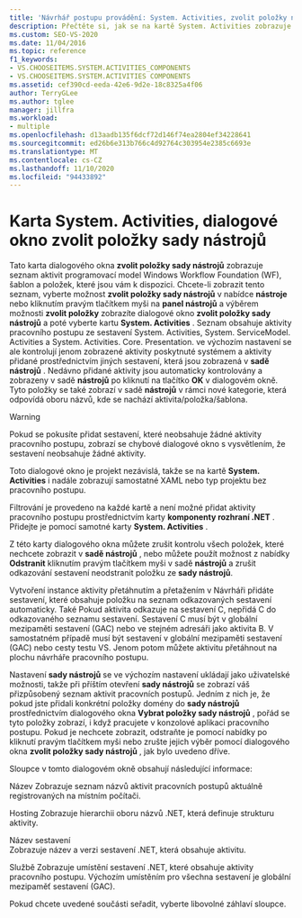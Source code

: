 ```yaml
---
title: 'Návrhář postupu provádění: System. Activities, zvolit položky nástrojů'
description: Přečtěte si, jak se na kartě System. Activities zobrazuje seznam aktivit programovací model Windows Workflow Foundation (WF), šablon a položek, které máte k dispozici.
ms.custom: SEO-VS-2020
ms.date: 11/04/2016
ms.topic: reference
f1_keywords:
- VS.CHOOSEITEMS.SYSTEM.ACTIVITIES_COMPONENTS
- VS.CHOOSEITEMS.SYSTEM.ACTIVITIES COMPONENTS
ms.assetid: cef390cd-eeda-42e6-9d2e-18c8325a4f06
author: TerryGLee
ms.author: tglee
manager: jillfra
ms.workload:
- multiple
ms.openlocfilehash: d13aadb135f6dcf72d146f74ea2804ef34228641
ms.sourcegitcommit: ed26b6e313b766c4d92764c303954e2385c6693e
ms.translationtype: MT
ms.contentlocale: cs-CZ
ms.lasthandoff: 11/10/2020
ms.locfileid: "94433892"
---
```

# <a name="systemactivities-tab-choose-toolbox-items-dialog-box"></a>Karta System. Activities, dialogové okno zvolit položky sady nástrojů

Tato karta dialogového okna **zvolit položky sady nástrojů** zobrazuje seznam aktivit programovací model Windows Workflow Foundation (WF), šablon a položek, které jsou vám k dispozici. Chcete-li zobrazit tento seznam, vyberte možnost **zvolit položky sady nástrojů** v nabídce **nástroje** nebo kliknutím pravým tlačítkem myši na **panel nástrojů** a výběrem možnosti **zvolit položky** zobrazíte dialogové okno **zvolit položky sady nástrojů** a poté vyberte kartu **System. Activities** . Seznam obsahuje aktivity pracovního postupu ze sestavení System. Activities, System. ServiceModel. Activities a System. Activities. Core. Presentation. ve výchozím nastavení se ale kontrolují jenom zobrazené aktivity poskytnuté systémem a aktivity přidané prostřednictvím jiných sestavení, která jsou zobrazená v **sadě nástrojů** . Nedávno přidané aktivity jsou automaticky kontrolovány a zobrazeny v sadě **nástrojů** po kliknutí na tlačítko **OK** v dialogovém okně. Tyto položky se také zobrazí v sadě **nástrojů** v rámci nové kategorie, která odpovídá oboru názvů, kde se nachází aktivita/položka/šablona.

> [!WARNING]
> Pokud se pokusíte přidat sestavení, které neobsahuje žádné aktivity pracovního postupu, zobrazí se chybové dialogové okno s vysvětlením, že sestavení neobsahuje žádné aktivity.

Toto dialogové okno je projekt nezávislá, takže se na kartě **System. Activities** i nadále zobrazují samostatné XAML nebo typ projektu bez pracovního postupu.

Filtrování je provedeno na každé kartě a není možné přidat aktivity pracovního postupu prostřednictvím karty **komponenty rozhraní .NET** . Přidejte je pomocí samotné karty **System. Activities** .

Z této karty dialogového okna můžete zrušit kontrolu všech položek, které nechcete zobrazit v **sadě nástrojů** , nebo můžete použít možnost z nabídky **Odstranit** kliknutím pravým tlačítkem myši v sadě **nástrojů** a zrušit odkazování sestavení neodstranit položku ze **sady nástrojů**.

Vytvoření instance aktivity přetáhnutím a přetažením v Návrháři přidáte sestavení, které obsahuje položku na seznam odkazovaných sestavení automaticky. Také Pokud aktivita odkazuje na sestavení C, nepřidá C do odkazovaného seznamu sestavení. Sestavení C musí být v globální mezipaměti sestavení (GAC) nebo ve stejném adresáři jako aktivita B. V samostatném případě musí být sestavení v globální mezipaměti sestavení (GAC) nebo cesty testu VS. Jenom potom můžete aktivitu přetáhnout na plochu návrháře pracovního postupu.

Nastavení **sady nástrojů** se ve výchozím nastavení ukládají jako uživatelské možnosti, takže při příštím otevření **sady nástrojů** se zobrazí váš přizpůsobený seznam aktivit pracovních postupů. Jedním z nich je, že pokud jste přidali konkrétní položky domény do **sady nástrojů** prostřednictvím dialogového okna **Vybrat položky sady nástrojů** , pořád se tyto položky zobrazí, i když pracujete v konzolové aplikaci pracovního postupu. Pokud je nechcete zobrazit, odstraňte je pomocí nabídky po kliknutí pravým tlačítkem myši nebo zrušte jejich výběr pomocí dialogového okna **zvolit položky sady nástrojů** , jak bylo uvedeno dříve.

Sloupce v tomto dialogovém okně obsahují následující informace:

Název
Zobrazuje seznam názvů aktivit pracovních postupů aktuálně registrovaných na místním počítači.

Hosting
Zobrazuje hierarchii oboru názvů .NET, která definuje strukturu aktivity.

Název sestavení \
Zobrazuje název a verzi sestavení .NET, která obsahuje aktivitu.

Službě
Zobrazuje umístění sestavení .NET, které obsahuje aktivity pracovního postupu. Výchozím umístěním pro všechna sestavení je globální mezipaměť sestavení (GAC).

Pokud chcete uvedené součásti seřadit, vyberte libovolné záhlaví sloupce.
